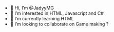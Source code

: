 - 👋 Hi, I’m @JadyyMG
- 👀 I’m interested in HTML, Javascript and C#
- 🌱 I’m currently learning HTML
- 💞️ I’m looking to collaborate on Game making ?

<!---
JadyyMG/JadyyMG is a ✨ special ✨ repository because its `README.md` (this file) appears on your GitHub profile.
You can click the Preview link to take a look at your changes.
--->
